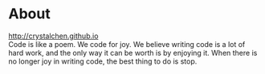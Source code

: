 # About
 
<http://crystalchen.github.io>  
 Code is like a poem. We code for joy. We believe writing code is a lot of hard work, and the only way it can be worth is by enjoying it. When there is no longer joy in writing code, the best thing to do is stop. 


